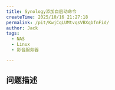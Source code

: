 ```yaml
---
title: Synology添加自启动命令
createTime: 2025/10/16 21:27:18
permalink: /pit/KwjCqLUMtvqsVBXqbfnFid/
author: Jack
tags:
  - NAS
  - Linux
  - 影音服务器

---
```



## 问题描述
